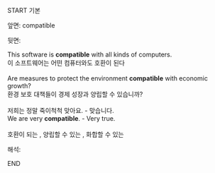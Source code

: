 START
기본

앞면:
compatible


뒷면:
<div><div>This software is <strong>compatible</strong> with all kinds of computers. </div><div><div>이 소프트웨어는 어떤 컴퓨터와도 호환이 된다</div></div></div><div><br></div><div><div><div>Are measures to protect the environment <strong>compatible</strong> with economic growth? </div><div><div>환경 보호 대책들이 경제 성장과 양립할 수 있습니까?</div></div></div><div><br></div><div><div><div>저희는 정말 죽이척척 맞아요. - 맞습니다.</div></div><div><div>We are very <strong>compatible</strong>. - Very true.</div></div></div><div><br></div>호환이 되는 , 양립할 수 있는 , 화합할 수 있는</div>


해석:

END